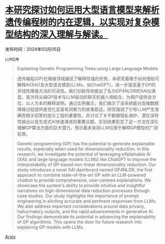 # [本研究探讨如何运用大型语言模型来解析遗传编程树的内在逻辑，以实现对复杂模型结构的深入理解与解读。](https://arxiv.org/abs/2403.03397)

发布时间：2024年03月05日

`LLM应用`

> Explaining Genetic Programming Trees using Large Language Models

> 遗传编程(GP)在降维领域展现了解释性强的优势，本研究着眼于如何借助可解释AI(XAI)及大型语言模型(LLMs，如ChatGPT)，进一步提高基于GP的非线性降维方法的可读性。我们创新性地提出了名为GP4NLDR的XAI仪表盘，首次将尖端GP技术与LLM驱动的聊天机器人相结合，为用户提供全方位、以人为本的解释说明。通过实例展示，我们揭示了该系统能对高维数据降维过程提供直觉化且富有洞察力的故事叙述。研究强调了引导LLM产生准确而相关回答的提示工程的重要性，并讨论了关乎数据隐私保护、潜在误导性输出以及生成式AI快速演进的重要议题。实验结果彰显了这一方法在深化理解GP算法方面的巨大潜力，预示着未来将LLM应用于解释GP模型的广阔前景。

> Genetic programming (GP) has the potential to generate explainable results, especially when used for dimensionality reduction. In this research, we investigate the potential of leveraging eXplainable AI (XAI) and large language models (LLMs) like ChatGPT to improve the interpretability of GP-based non-linear dimensionality reduction. Our study introduces a novel XAI dashboard named GP4NLDR, the first approach to combine state-of-the-art GP with an LLM-powered chatbot to provide comprehensive, user-centred explanations. We showcase the system's ability to provide intuitive and insightful narratives on high-dimensional data reduction processes through case studies. Our study highlights the importance of prompt engineering in eliciting accurate and pertinent responses from LLMs. We also address important considerations around data privacy, hallucinatory outputs, and the rapid advancements in generative AI. Our findings demonstrate its potential in advancing the explainability of GP algorithms. This opens the door for future research into explaining GP models with LLMs.

[Arxiv](https://arxiv.org/abs/2403.03397)